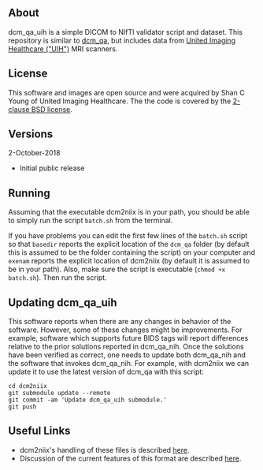 ## About

dcm_qa_uih is a simple DICOM to NIfTI validator script and dataset. This repository is similar to [dcm_qa](https://github.com/neurolabusc/dcm_qa), but includes data from [United Imaging Healthcare ("UIH")](https://www.united-imaging.com/en/home/) MRI scanners.

## License

This software and images are open source and were acquired by Shan C Young of United Imaging Healthcare. The the code is covered by the [2-clause BSD license](https://opensource.org/licenses/BSD-2-Clause).

## Versions

2-October-2018
 - Initial public release

## Running

Assuming that the executable dcm2niix is in your path, you should be able to simply run the script `batch.sh` from the terminal.

If you have problems you can edit the first few lines of the `batch.sh` script so that `basedir` reports the explicit location of the `dcm_qa` folder (by default this is assumed to be the folder containing the script) on your computer and `exenam` reports the explicit location of dcm2niix (by default it is assumed to be in your path). Also, make sure the script is executable (`chmod +x batch.sh`). Then run the script.

## Updating dcm_qa_uih

This software reports when there are any changes in behavior of the software. However, some of these changes might be improvements. For example, software which supports future BIDS tags will report differences relative to the prior solutions reported in dcm_qa_nih. Once the solutions have been verified as correct, one needs to update both dcm_qa_nih and the software that invokes dcm_qa_nih. For example, with dcm2niix we can update it to use the latest version of dcm_qa with this script:

```
cd dcm2niix
git submodule update --remote
git commit -am 'Update dcm_qa_uih submodule.'
git push
```

## Useful Links

 - dcm2niix's handling of these files is described [here](https://github.com/rordenlab/dcm2niix/tree/master/UIH).
 - Discussion of the current features of this format are described [here](https://github.com/rordenlab/dcm2niix/issues/225).
